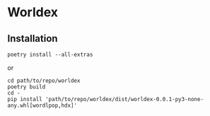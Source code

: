 # Worldex

## Installation

```
poetry install --all-extras
```

or

```
cd path/to/repo/worldex
poetry build
cd -
pip install 'path/to/repo/worldex/dist/worldex-0.0.1-py3-none-any.whl[wordlpop,hdx]'
```
